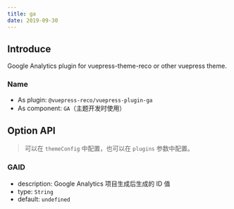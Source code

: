 ```yaml
---
title: ga
date: 2019-09-30
---
```


## Introduce <GitHubLink repo="vuepress-reco/vuepress-plugin-ga/"/>

Google Analytics plugin for vuepress-theme-reco or other vuepress theme.

### Name

- As plugin: `@vuepress-reco/vuepress-plugin-ga`
- As component: `GA`（主题开发时使用）

## Option API

> 可以在 `themeConfig` 中配置，也可以在 `plugins` 参数中配置。

### GAID 

- description: Google Analytics 项目生成后生成的 ID 值
- type: `String`
- default: `undefined`
